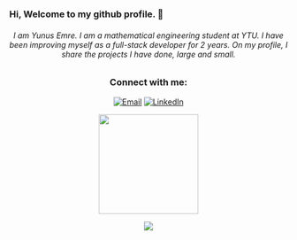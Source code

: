 
### Hi, Welcome to my github profile. 👋 

<h6 align="center">I am Yunus Emre. I am a mathematical engineering student at YTU. I have been improving myself as a full-stack developer for 2 years. On my profile, I share the projects I have done, large and small.</h6>
<h3 align="center">Connect with me:</h3>

<p align="center">
<a href="mailto:yegunduz@outlook.com"><img alt="Email" src="https://img.shields.io/badge/Email-yegunduz@outlook.com-blue?style=flat&logo=gmail"></a>
<a href="https://www.linkedin.com/in/yunus-emre-gunduz/" target="__blank"><img alt="LinkedIn" src="https://img.shields.io/badge/LinkedIn-yemregunduz-blue?style=flat&logo=linkedin"></a>
</p>
<p align="center">
  <img src="https://github-readme-stats.vercel.app/api/top-langs/?username=yemregunduz&layout=compact&theme=tokyonight" height="180">
</p>
<p align="center">
<img src="https://github-readme-stats.vercel.app/api?username=yemregunduz&show_icons=true&theme=radical">
</p>

